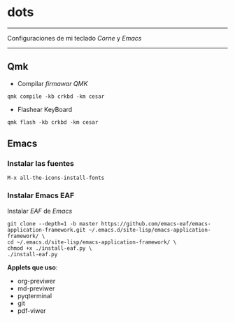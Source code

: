 # dots
---

Configuraciones de mi teclado *Corne* y *Emacs*

---



## Qmk

* Compilar *firmawar QMK*
```shell
qmk compile -kb crkbd -km cesar
```

* Flashear KeyBoard
```shell
qmk flash -kb crkbd -km cesar
```
## Emacs

### Instalar las fuentes
  ```shell
  M-x all-the-icons-install-fonts
  ```
### Instalar Emacs EAF

Instalar *EAF* de *Emacs*
  ```shell
  git clone --depth=1 -b master https://github.com/emacs-eaf/emacs-application-framework.git ~/.emacs.d/site-lisp/emacs-application-framework/ \
  cd ~/.emacs.d/site-lisp/emacs-application-framework/ \
  chmod +x ./install-eaf.py \
  ./install-eaf.py
  ```

**Applets que uso**:

* org-previwer
* md-previwer
* pyqterminal
* git
* pdf-viwer
